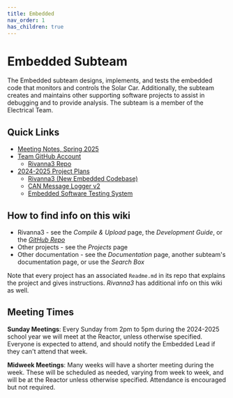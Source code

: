 ```yaml
---
title: Embedded
nav_order: 1
has_children: true
---
```


# Embedded Subteam

The Embedded subteam designs, implements, and tests the embedded code that monitors and controls the Solar Car. Additionally, the subteam creates and maintains other supporting software projects to assist in debugging and to provide analysis. The subteam is a member of the Electrical Team. 

## Quick Links

- [Meeting Notes, Spring 2025](https://docs.google.com/document/d/1aydVAiKjACNDg9fl7FEQY7jBEOhC74BMQyXjm0kmtw4/edit?usp=sharing)
- [Team GitHub Account](https://github.com/solarcaratuva)
    - [Rivanna3 Repo](https://github.com/solarcaratuva/Rivanna3)
- [2024-2025 Project Plans](https://drive.google.com/drive/folders/1l6pzut1ouPizTJ97YKT4nYmZ63-xvKyO?usp=sharing)
    - [Rivanna3 (New Embedded Codebase)](https://docs.google.com/document/d/1UeZ0uGlNkovMYhrTrUKuw6JWsC_MBjAAVzl9hy9Pou4/edit?usp=sharing)
    - [CAN Message Logger v2](https://docs.google.com/document/d/109A7S6d5Id5UF5PI4u3rVHdN-SYbeLwaMM3_lSZ0ErY/edit?usp=sharing)
    - [Embedded Software Testing System](https://docs.google.com/document/d/1KvvGvD-rkz_4YHhR5YGFgAVmCLTteNBIxGZN5sZjqYg/edit?usp=sharing)

## How to find info on this wiki

- Rivanna3 - see the *Compile & Upload* page, the *Development Guide*, or the *[GitHub Repo](https://github.com/solarcaratuva/Rivanna3)*
- Other projects - see the *Projects* page
- Other documentation - see the *Documentation* page, another subteam's documentation page, or use the *Search Box*

Note that every project has an associated `Readme.md` in its repo that explains the project and gives instructions. *Rivanna3* has additional info on this wiki as well. 

## Meeting Times

**Sunday Meetings**: Every Sunday from 2pm to 5pm during the 2024-2025 school year we will meet at the Reactor, unless otherwise specified. Everyone is expected to attend, and should notify the Embedded Lead if they can't attend that week. 

**Midweek Meetings**: Many weeks will have a shorter meeting during the week. These will be scheduled as needed, varying from week to week, and will be at the Reactor unless otherwise specified. Attendance is encouraged but not required.
